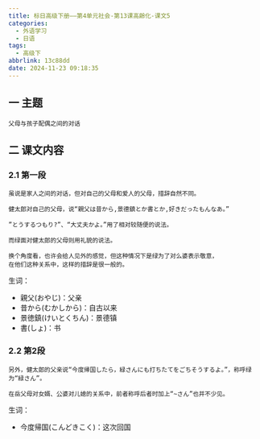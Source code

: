 ```yaml
---
title: 标日高级下册——第4单元社会-第13课高齢化-课文5
categories:
  - 外语学习
  - 日语
tags:
  - 高级下
abbrlink: 13c88dd
date: 2024-11-23 09:18:35
---
```

## 一 主题

```
父母与孩子配偶之间的对话
```

<!--more-->

## 二  课文内容

### 2.1 第一段

```
虽说是家人之间的对话，但对自己的父母和爱人的父母，措辞自然不同。

健太郎对自己的父母，说“親父は昔から,景德鎮とか書とか,好きだったもんなあ。”

”とうするつもり?”、“大丈夫かよ。”用了相对较随便的说法。

而绿面对健太郎的父母则用礼貌的说法。

换个角度看，也许会给人见外的感觉，但这种情况下是绿为了对么婆表示敬意，
在他们这种关系中，这样的措辞是很一般的。
```

生词：

* 親父(おやじ)：父亲
* 昔から(むかしから)：自古以来
* 景徳鎮(けいとくちん)：景德镇
* 書(しょ)：书

### 2.2  第2段

```
另外，健太郎的父亲说“今度帰国したら，緑さんにも打ちたてをごちそうするよ。”，称呼绿为“緑さん”。

在岳父母对女婿、公婆对儿媳的关系中，前者称呼后者时加上“~さん”也并不少见。
```

生词：

* 今度帰国(こんどきこく)：这次回国